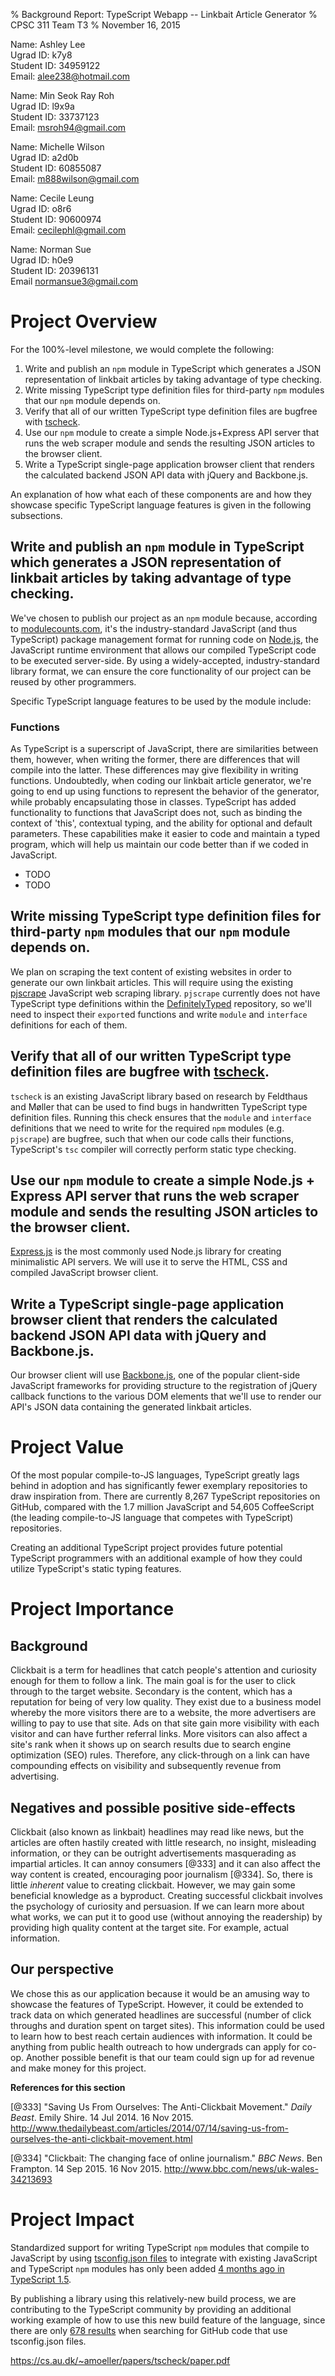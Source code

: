 % Background Report: TypeScript Webapp -- Linkbait Article Generator
% CPSC 311 Team T3
% November 16, 2015

Name:       Ashley Lee  
Ugrad ID:   k7y8  
Student ID: 34959122  
Email:      alee238@hotmail.com  

Name:       Min Seok Ray Roh  
Ugrad ID:   l9x9a  
Student ID: 33737123  
Email:      msroh94@gmail.com  

Name:       Michelle Wilson   
Ugrad ID:   a2d0b   
Student ID: 60855087  
Email:      m888wilson@gmail.com  

Name:       Cecile Leung  
Ugrad ID:   o8r6  
Student ID: 90600974  
Email:      cecilephl@gmail.com  

Name:       Norman Sue  
Ugrad ID:   h0e9  
Student ID: 20396131  
Email       normansue3@gmail.com  


# Project Overview

For the 100%-level milestone, we would complete the following:

1. Write and publish an `npm` module in TypeScript which generates a JSON representation of linkbait articles by taking advantage of type checking.
2. Write missing TypeScript type definition files for third-party `npm` modules that our `npm` module depends on.
3. Verify that all of our written TypeScript type definition files are bugfree with [tscheck](https://github.com/asgerf/tscheck).
4. Use our `npm` module to create a simple Node.js+Express API server that runs the web scraper module and sends the resulting JSON articles to the browser client.
5. Write a TypeScript single-page application browser client that renders the calculated backend JSON API data with jQuery and Backbone.js.

An explanation of how what each of these components are and how they showcase specific TypeScript language features is given in the following subsections.

## Write and publish an `npm` module in TypeScript which generates a JSON representation of linkbait articles by taking advantage of type checking.

We've chosen to publish our project as an `npm` module because, according to [modulecounts.com](http://www.modulecounts.com/), it's the industry-standard JavaScript (and thus TypeScript) package management format for running code on [Node.js](https://nodejs.org/en/), the JavaScript runtime environment that allows our compiled TypeScript code to be executed server-side. By using a widely-accepted, industry-standard library format, we can ensure the core functionality of our project can be reused by other programmers.

Specific TypeScript language features to be used by the module include:

### Functions

As TypeScript is a superscript of JavaScript, there are similarities between them, however, when writing the former, there are differences that will compile into the latter. These differences may give flexibility in writing functions. Undoubtedly, when coding our linkbait article generator, we're going to end up using functions to represent the behavior of the generator, while probably encapsulating those in classes. TypeScript has added functionality to functions that JavaScript does not, such as binding the context of 'this', contextual typing, and the ability for optional and default parameters. These capabilities make it easier to code and maintain a typed program, which will help us 
maintain our code better than if we coded in JavaScript. 

- TODO
- TODO

## Write missing TypeScript type definition files for third-party `npm` modules that our `npm` module depends on.

We plan on scraping the text content of existing websites in order to generate our own linkbait articles. This will require using the existing [pjscrape](https://github.com/nrabinowitz/pjscrape) JavaScript web scraping library. `pjscrape` currently does not have TypeScript type definitions within the [DefinitelyTyped](https://github.com/DefinitelyTyped/DefinitelyTyped) repository, so we'll need to inspect their `export`ed functions and write `module` and `interface` definitions for each of them.

## Verify that all of our written TypeScript type definition files are bugfree with [tscheck](https://github.com/asgerf/tscheck).

`tscheck` is an existing JavaScript library based on research by Feldthaus and Møller that can be used to find bugs in handwritten TypeScript type definition files. Running this check ensures that the `module` and `interface` definitions that we need to write for the required `npm` modules (e.g. `pjscrape`) are bugfree, such that when our code calls their functions, TypeScript's `tsc` compiler will correctly perform static type checking.

## Use our `npm` module to create a simple Node.js + Express API server that runs the web scraper module and sends the resulting JSON articles to the browser client.

[Express.js](http://expressjs.com/) is the most commonly used Node.js library for creating minimalistic API servers. We will use it to serve the HTML, CSS and compiled JavaScript browser client.

## Write a TypeScript single-page application browser client that renders the calculated backend JSON API data with jQuery and Backbone.js.

Our browser client will use [Backbone.js](http://backbonejs.org/), one of the popular client-side JavaScript frameworks for providing structure to the registration of jQuery callback functions to the various DOM elements that we'll use to render our API's JSON data containing the generated linkbait articles.








# Project Value

Of the most popular compile-to-JS languages, TypeScript greatly lags behind in adoption and has significantly fewer exemplary repositories to draw inspiration from. There are currently 8,267 TypeScript repositories on GitHub, compared with the 1.7 million JavaScript and 54,605 CoffeeScript (the leading compile-to-JS language that competes with TypeScript) repositories.

Creating an additional TypeScript project provides future potential TypeScript programmers with an additional example of how they could utilize TypeScript's static typing features. 

# Project Importance

## Background

Clickbait is a term for headlines that catch people's attention and curiosity enough for them to follow a link. The main goal is for the user to click through to the target website. Secondary is the content, which has a reputation for being of very low quality. They exist due to a business model whereby the more visitors there are to a website, the more advertisers are willing to pay to use that site. Ads on that site gain more visibility with each visitor and can have further referral links. More visitors can also affect a site's rank when it shows up on search results due to search engine optimization (SEO) rules. Therefore, any click-through on a link can have compounding effects on visibility and subsequently revenue from advertising.

## Negatives and possible positive side-effects

Clickbait (also known as linkbait) headlines may read like news, but the articles are often hastily created with little research, no insight, misleading information, or they can be outright advertisements masquerading as impartial articles. It can annoy consumers [@333] and it can also affect the way content is created, encouraging poor journalism [@334]. So, there is little _inherent_ value to creating clickbait. However, we may gain some beneficial knowledge as a byproduct. Creating successful clickbait involves the psychology of curiosity and persuasion. If we can learn more about what works, we can put it to good use (without annoying the readership) by providing high quality content at the target site. For example, actual information.

## Our perspective

We chose this as our application because it would be an amusing way to showcase the features of TypeScript. However, it could be extended to track data on which generated headlines are successful (number of click throughs and duration spent on target sites). This information could be used to learn how to best reach certain audiences with information. It could be anything from public health outreach to how undergrads can apply for co-op. Another possible benefit is that our team could sign up for ad revenue and make money for this project.

**References for this section**

[@333]
"Saving Us From Ourselves: The Anti-Clickbait Movement." _Daily Beast_. Emily Shire. 14 Jul 2014. 16 Nov 2015. <http://www.thedailybeast.com/articles/2014/07/14/saving-us-from-ourselves-the-anti-clickbait-movement.html>

[@334]
"Clickbait: The changing face of online journalism." _BBC News_. Ben Frampton. 14 Sep 2015. 16 Nov 2015. <http://www.bbc.com/news/uk-wales-34213693>

# Project Impact

Standardized support for writing TypeScript `npm` modules that compile to JavaScript by using [tsconfig.json files](https://github.com/Microsoft/TypeScript/wiki/tsconfig.json) to integrate with existing JavaScript and TypeScript `npm` modules has only been added [4 months ago in TypeScript 1.5](https://github.com/Microsoft/TypeScript/wiki/What's-new-in-TypeScript#typescript-15).

By publishing a library using this relatively-new build process, we are contributing to the TypeScript community by providing an additional working example of how to use this new build feature of the language, since there are only [678 results](https://github.com/search?l=typescript&q=tsconfig&type=Code&utf8=%E2%9C%93) when searching for GitHub code that use tsconfig.json files.















https://cs.au.dk/~amoeller/papers/tscheck/paper.pdf



